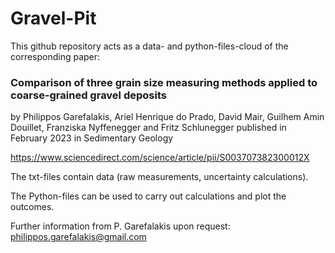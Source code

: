 # Gravel-Pit

This github repository acts as a data- and python-files-cloud of the corresponding paper:

### Comparison of three grain size measuring methods applied to coarse-grained gravel deposits ###
by
Philippos Garefalakis, Ariel Henrique do Prado, David Mair, Guilhem Amin Douillet, Franziska Nyffenegger and Fritz Schlunegger
published in February 2023 in Sedimentary Geology

https://www.sciencedirect.com/science/article/pii/S003707382300012X

The txt-files contain data (raw measurements, uncertainty calculations).

The Python-files can be used to carry out calculations and plot the outcomes.

Further information from P. Garefalakis upon request: philippos.garefalakis@gmail.com
